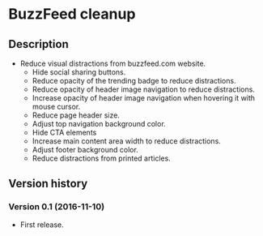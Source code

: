 # BuzzFeed cleanup

## Description

- Reduce visual distractions from buzzfeed.com website.
  - Hide social sharing buttons.
  - Reduce opacity of the trending badge to reduce distractions.
  - Reduce opacity of header image navigation to reduce distractions.
  - Increase opacity of header image navigation when hovering it with mouse cursor.
  - Reduce page header size.
  - Adjust top navigation background color.
  - Hide CTA elements
  - Increase main content area width to reduce distractions.
  - Adjust footer background color.
  - Reduce distractions from printed articles.


## Version history

### Version 0.1 (2016-11-10)
- First release.
